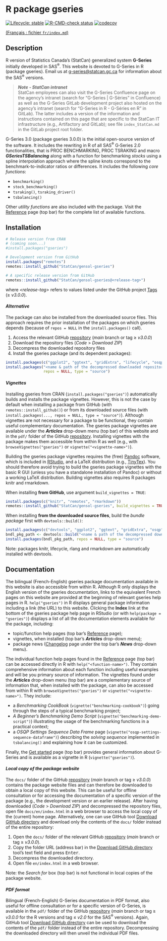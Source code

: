 
<!-- index.md is generated from index.Rmd. Please edit that file -->

# R package gseries

<!-- badges: start -->
<!-- [![CRAN status](https://www.r-pkg.org/badges/version/gseries)](https://cran.r-project.org/package=gseries) -->

[![Lifecycle:
stable](man/figures/lifecycle-stable.svg)](https://lifecycle.r-lib.org/articles/stages.html)
[![R-CMD-check
status](https://github.com/StatCan/gensol-gseries/actions/workflows/R-CMD-check.yaml/badge.svg?branch=main)](https://github.com/StatCan/gensol-gseries/actions/workflows/R-CMD-check.yaml?query=branch%3Amain)
[![codecov](https://codecov.io/gh/StatCan/gensol-gseries/branch/main/graph/badge.svg?token=ZUL7LPM7EV)](https://app.codecov.io/gh/StatCan/gensol-gseries?branch=main)

<!-- badges: end -->
<!-- Display a link to the French `index.md' file (only when rendering an HTML document)
     &#10;     => the Pandoc "fenced_div" below (::: {.pkgdown-devel} <...> :::) is used to avoid 
        having the link generated in the pkgdown website home page
     => the link would only show in the "development" version of the pkgdown website
        (`development: mode: devel` in `_pkdown.yml` or `development: mode: auto` with a 4-level 
        version number in the DESCRIPTION file), which we do not use for gseries (we set 
        `development: mode: release` in `_pkdown.yml`, resulting in a single "release" website 
        regardless of the version number -->

<div class="pkgdown-devel">

[(Français : fichier `fr/index.md`)](fr/index.md)

</div>

## Description

R version of Statistics Canada’s (StatCan) generalized system
**G-Series** initially developed in SAS<sup>®</sup>. This website is
devoted to G-Series in R (package gseries). Email us at
<g-series@statcan.gc.ca> for information about the SAS<sup>®</sup>
versions.

> ***Note - StatCan intranet***  
> StatCan employees can also visit the G-Series Confluence page on the
> agency’s intranet (search for “G-Series \| G-Séries” in Confluence) as
> well as the G-Series GitLab development project also hosted on the
> agency’s intranet (search for “G-Series in R - G-Séries en R” in
> GitLab). The latter includes a version of the information and
> instructions contained on this page that are specific to the StatCan
> IT infrastructure (e.g., Artifactory and GitLab); see file
> `index_StatCan.md` in the GitLab project root folder.

G-Series 3.0 (package gseries 3.0.0) is the initial open-source version
of the software. It includes the rewriting in R of all SAS<sup>®</sup>
G‑Series 2.0 functionalities, that is PROC BENCHMARKING, PROC TSRAKING
and macro ***GSeriesTSBalancing*** along with a function for
benchmarking *stocks* using a spline interpolation approach where the
spline knots correspond to the benchmark-to-indicator ratios or
differences. It includes the following *core functions*:

- `benchmarking()`
- `stock_benchmarking()`
- `tsraking()`, `tsraking_driver()`
- `tsbalancing()` <br>

Other *utility functions* are also included with the package. Visit the
[Reference](./reference/index.html) page (top bar) for the complete list
of available functions.

## Installation

``` r
# Release version from CRAN 
# (coming soon...)
#install.packages("gseries")

# Development version from GitHub
install.packages("remotes")
remotes::install_github("StatCan/gensol-gseries")

# A specific release version from GitHub
remotes::install_github("StatCan/gensol-gseries@<release-tag>")
```

where *\<release-tag\>* refers to values listed under the GitHub project
[Tags](https://github.com/StatCan/gensol-gseries/tags) ($\geq$
*v3.0.0*).

#### *Alternative*

The package can also be installed from the downloaded source files. This
approach requires the prior installation of the packages on which
gseries depends (because of `repos = NULL` in the `install.packages()`
call).

1.  Access the relevant GitHub
    [repository](https://github.com/StatCan/gensol-gseries) (*main*
    branch or tag $\geq$ *v3.0.0*)
2.  Download the repository files (*Code* \> *Download ZIP*)
3.  Decompress the downloaded repository files
4.  Install the gseries package (and its dependent packages):

``` r
install.packages(c("ggplot2", "ggtext", "gridExtra", "lifecycle", "osqp", "rlang", "xmpdf"))
install.packages("<name & path of the decompressed downloaded repository files>",
                 repos = NULL, type = "source")
```

#### *Vignettes*

Installing gseries from CRAN (`install.packages("gseries")`)
automatically builds and installs the package vignettes. However, this
is not the case by default when installing a package from GitHub (with
`remotes::install_github()`) or from its downloaded source files (with
`install.packages(..., repos = NULL, type = "source")`). Although
vignettes are not necessary for a package to be functional, they contain
useful complementary documentation. The gseries package vignettes are
available under the ***Articles*** drop-down menu (top bar) of this
website and in the `pdf/` folder of the GitHub
[repository](https://github.com/StatCan/gensol-gseries). Installing
vignettes with the package makes them accessible from within R as well
(e.g., with `browseVignettes("gseries")` or
`vignette("<vignette-name>")`).

Building the gseries package vignettes requires the (free)
[Pandoc](https://pandoc.org/) software, which is included in
[RStudio](https://posit.co/downloads/), and a LaTeX distribution (e.g.,
[TinyTex](https://github.com/rstudio/tinytex-releases)). You should
therefore avoid trying to build the gseries package vignettes with the
basic R GUI (unless you have a standalone installation of Pandoc) or
without a working LaTeX distribution. Building vignettes also requires R
packages knitr and rmarkdown.

When installing **from GitHub**, use argument `build_vignettes = TRUE`:

``` r
install.packages(c("knitr", "remotes", "rmarkdown"))
remotes::install_github("StatCan/gensol-gseries", build_vignettes = TRUE)
```

When installing **from the downloaded source files**, build the *bundle
package* first with `devtools::build()`:

``` r
install.packages(c("devtools", "ggplot2", "ggtext", "gridExtra", "osqp", "xmpdf"))
bndl_pkg_path <- devtools::build("<name & path of the decompressed downloaded repository files>")
install.packages(bndl_pkg_path, repos = NULL, type = "source")
```

Note: packages knitr, lifecycle, rlang and rmarkdown are automatically
installed with devtools.

## Documentation

The bilingual (French-English) gseries package documentation available
in this website is also accessible from within R. Although R only
displays the English version of the gseries documentation, links to the
equivalent French pages on this website are provided at the beginning of
relevant gseries help pages in R. `help("gseries")` in R displays
general package information including a link (the URL) to this website.
Clicking the **Index** link at the bottom of the gseries package help
page in RStudio (or with `help(package = "gseries")`) displays a list of
all the documentation elements available for the package, including:

- topic/function help pages (top bar’s
  [Reference](./reference/index.html) page);
- vignettes, when installed (top bar’s ***Articles*** drop-down menu);
- package news ([Changelog](./news/index.html) page under the top bar’s
  ***News*** drop-down menu).

The individual function help pages found in the
[Reference](./reference/index.html) page (top bar) can be accessed
directly in R with `help("<function-name>")`. They contain comprehensive
information about each function including useful examples and will be
you primary source of information. The vignettes found under the
***Articles*** drop-down menu (top bar) are a complementary source of
information that, when installed with the package, can also be accessed
from within R with `browseVignettes("gseries")` or
`vignette("<vignette-name>")`. They include:

- a *Benchmarking CookBook* (`vignette("benchmarking-cookbook")`) going
  through the steps of a typical benchmarking project;
- *A Beginner’s Benchmarking Demo Script*
  (`vignette("benchmarking-demo-script")`) illustrating the usage of the
  benchmarking functions in a practical context;
- a *OSQP Settings Sequence Data Frame* page
  (`vignette("osqp-settings-sequence-dataframe")`) describing the
  *solving sequence* implemented in `tsbalancing()` and explaining how
  it can be customized.

Finally, the [Get started](./articles/gseries.html) page (top bar)
provides general information about G-Series and is available as a
vignette in R (`vignette("gseries")`).

#### *Local copy of the package website*

The `docs/` folder of the GitHub
[repository](https://github.com/StatCan/gensol-gseries) (*main* branch
or tag $\geq$ *v3.0.0*) contains the package website files and can
therefore be downloaded to obtain a local copy of this website. This can
be useful for offline consultation or for accessing the documentation of
a specific version of the package (e.g., the development version or an
earlier release). After having downloaded (*Code* \> *Download ZIP*) and
decompressed the repository files, open file `docs/en/index.html` in a
web browser to access the local copy of the (current) home page.
Alternatively, one can use GitHub tool [Download GitHub
directory](https://download-directory.github.io/) and download only the
contents of the `docs/` folder instead of the entire repository:

1.  Open the `docs/` folder of the relevant GitHub
    [repository](https://github.com/StatCan/gensol-gseries) (*main*
    branch or tag $\geq$ *v3.0.0*).
2.  Copy the folder URL (address bar) in the [Download GitHub
    directory](https://download-directory.github.io/) tool’s text field
    and press <kbd>Enter</kbd>.
3.  Decompress the downloaded directory.
4.  Open file `en/index.html` in a web browser.

Note: the *Search for* box (top bar) is not functional in local copies
of the package website.

#### *PDF format*

Bilingual (French-English) G-Series documentation in PDF format, also
useful for offline consultation or for a specific version of G-Series,
is available in the `pdf/` folder of the GitHub
[repository](https://github.com/StatCan/gensol-gseries) (*main* branch
or tag $\geq$ *v3.0.0* for the R versions and tag $\leq$ *v2.0* for the
SAS<sup>®</sup> versions). Again, GitHub tool [Download GitHub
directory](https://download-directory.github.io/) can be used to
download the contents of the `pdf/` folder instead of the entire
repository. Decompressing the downloaded directory will then unveil the
individual PDF files.
